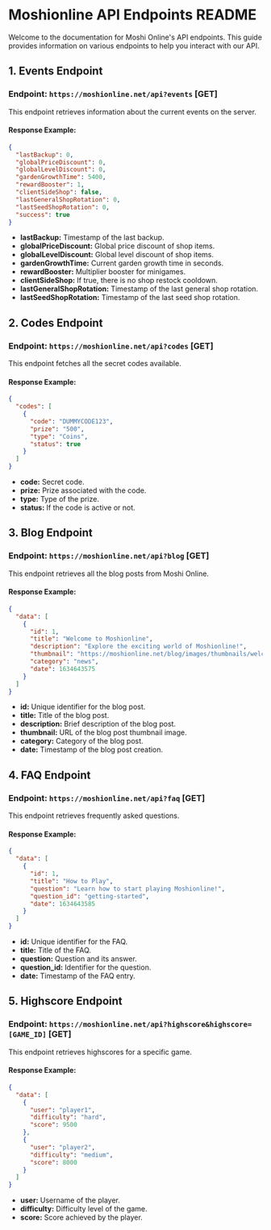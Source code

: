 # Moshionline API Endpoints README

Welcome to the documentation for Moshi Online's API endpoints. This guide provides information on various endpoints to help you interact with our API.

## 1. Events Endpoint

### Endpoint: `https://moshionline.net/api?events` [GET]

This endpoint retrieves information about the current events on the server.

#### Response Example:
```json
{
  "lastBackup": 0,
  "globalPriceDiscount": 0,
  "globalLevelDiscount": 0,
  "gardenGrowthTime": 5400,
  "rewardBooster": 1,
  "clientSideShop": false,
  "lastGeneralShopRotation": 0,
  "lastSeedShopRotation": 0,
  "success": true
}
```

- **lastBackup:** Timestamp of the last backup.
- **globalPriceDiscount:** Global price discount of shop items.
- **globalLevelDiscount:** Global level discount of shop items.
- **gardenGrowthTime:** Current garden growth time in seconds.
- **rewardBooster:** Multiplier booster for minigames.
- **clientSideShop:** If true, there is no shop restock cooldown.
- **lastGeneralShopRotation:** Timestamp of the last general shop rotation.
- **lastSeedShopRotation:** Timestamp of the last seed shop rotation.

## 2. Codes Endpoint

### Endpoint: `https://moshionline.net/api?codes` [GET]

This endpoint fetches all the secret codes available.

#### Response Example:
```json
{
  "codes": [
    {
      "code": "DUMMYCODE123",
      "prize": "500",
      "type": "Coins",
      "status": true
    }
  ]
}
```

- **code:** Secret code.
- **prize:** Prize associated with the code.
- **type:** Type of the prize.
- **status:** If the code is active or not.

## 3. Blog Endpoint

### Endpoint: `https://moshionline.net/api?blog` [GET]

This endpoint retrieves all the blog posts from Moshi Online.

#### Response Example:
```json
{
  "data": [
    {
      "id": 1,
      "title": "Welcome to Moshionline",
      "description": "Explore the exciting world of Moshionline!",
      "thumbnail": "https://moshionline.net/blog/images/thumbnails/welcome.png",
      "category": "news",
      "date": 1634643575
    }
  ]
}
```

- **id:** Unique identifier for the blog post.
- **title:** Title of the blog post.
- **description:** Brief description of the blog post.
- **thumbnail:** URL of the blog post thumbnail image.
- **category:** Category of the blog post.
- **date:** Timestamp of the blog post creation.

## 4. FAQ Endpoint

### Endpoint: `https://moshionline.net/api?faq` [GET]

This endpoint retrieves frequently asked questions.

#### Response Example:
```json
{
  "data": [
    {
      "id": 1,
      "title": "How to Play",
      "question": "Learn how to start playing Moshionline!",
      "question_id": "getting-started",
      "date": 1634643585
    }
  ]
}
```

- **id:** Unique identifier for the FAQ.
- **title:** Title of the FAQ.
- **question:** Question and its answer.
- **question_id:** Identifier for the question.
- **date:** Timestamp of the FAQ entry.

## 5. Highscore Endpoint

### Endpoint: `https://moshionline.net/api?highscore&highscore=[GAME_ID]` [GET]

This endpoint retrieves highscores for a specific game.

#### Response Example:
```json
{
  "data": [
    {
      "user": "player1",
      "difficulty": "hard",
      "score": 9500
    },
    {
      "user": "player2",
      "difficulty": "medium",
      "score": 8000
    }
  ]
}
```

- **user:** Username of the player.
- **difficulty:** Difficulty level of the game.
- **score:** Score achieved by the player.
